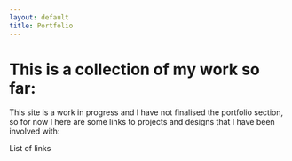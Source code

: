 ```yaml
---
layout: default
title: Portfolio
---
```


# This is a collection of my work so far:

This site is a work in progress and I have not finalised the portfolio section, so for now I here are some links to projects and designs that I have been involved with:

List of links